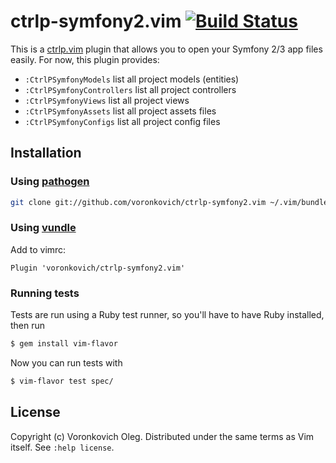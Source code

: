 # ctrlp-symfony2.vim [![Build Status](https://travis-ci.org/voronkovich/ctrlp-symfony2.vim.svg?branch=master)](https://travis-ci.org/voronkovich/ctrlp-symfony2.vim)

This is a [ctrlp.vim](https://github.com/ctrlpvim/ctrlp.vim) plugin that allows you to open your Symfony 2/3 app files easily. For now, this plugin provides:

* `:CtrlPSymfonyModels` list all project models (entities)
* `:CtrlPSymfonyControllers` list all project controllers
* `:CtrlPSymfonyViews` list all project views
* `:CtrlPSymfonyAssets` list all project assets files
* `:CtrlPSymfonyConfigs` list all project config files

## Installation

### Using [pathogen](https://github.com/tpope/vim-pathogen)

``` sh
git clone git://github.com/voronkovich/ctrlp-symfony2.vim ~/.vim/bundle/ctrlp-symfony2.vim
```

### Using [vundle](https://github.com/gmarik/vundle)

Add to vimrc:

``` vim
Plugin 'voronkovich/ctrlp-symfony2.vim'
```

### Running tests

Tests are run using a Ruby test runner, so you'll have to have Ruby installed, then run

```sh
$ gem install vim-flavor
```

Now you can run tests with

```sh
$ vim-flavor test spec/
```

## License

Copyright (c) Voronkovich Oleg.  Distributed under the same terms as Vim itself.
See `:help license`.
